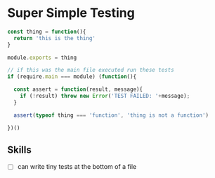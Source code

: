 # Super Simple Testing


```js
const thing = function(){
  return 'this is the thing'
}

module.exports = thing

// if this was the main file executed run these tests
if (require.main === module) (function(){

  const assert = function(result, message){
    if (!result) throw new Error('TEST FAILED: '+message);
  }

  assert(typeof thing === 'function', 'thing is not a function')

})()

```


## Skills


- [ ] can write tiny tests at the bottom of a file
